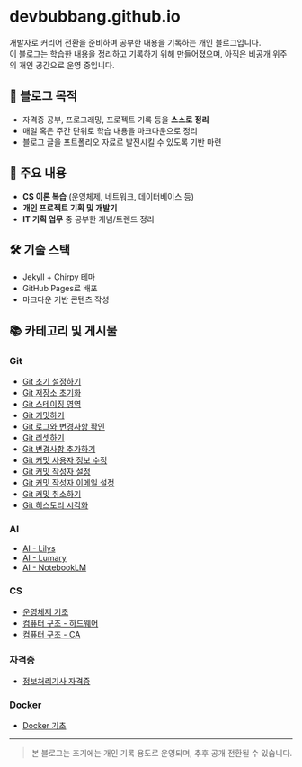 # devbubbang.github.io

개발자로 커리어 전환을 준비하며 공부한 내용을 기록하는 개인 블로그입니다.  
이 블로그는 학습한 내용을 정리하고 기록하기 위해 만들어졌으며, 아직은 비공개 위주의 개인 공간으로 운영 중입니다.

## 📝 블로그 목적
- 자격증 공부, 프로그래밍, 프로젝트 기록 등을 **스스로 정리**
- 매일 혹은 주간 단위로 학습 내용을 마크다운으로 정리
- 블로그 글을 포트폴리오 자료로 발전시킬 수 있도록 기반 마련

## 📌 주요 내용
- **CS 이론 복습** (운영체제, 네트워크, 데이터베이스 등)
- **개인 프로젝트 기획 및 개발기**
- **IT 기획 업무** 중 공부한 개념/트렌드 정리

## 🛠 기술 스택
- Jekyll + Chirpy 테마
- GitHub Pages로 배포
- 마크다운 기반 콘텐츠 작성

## 📚 카테고리 및 게시물

### Git
- [Git 초기 설정하기](/posts/git-setup)
- [Git 저장소 초기화](/posts/git-init)
- [Git 스테이징 영역](/posts/git-stage-area)
- [Git 커밋하기](/posts/git-commit)
- [Git 로그와 변경사항 확인](/posts/git-log-diff)
- [Git 리셋하기](/posts/git-reset)
- [Git 변경사항 추가하기](/posts/git-add)
- [Git 커밋 사용자 정보 수정](/posts/git-fix-commit-user)
- [Git 커밋 작성자 설정](/posts/git-principal-name)
- [Git 커밋 작성자 이메일 설정](/posts/git-principal-commit)
- [Git 커밋 취소하기](/posts/git-commit-cancel)
- [Git 히스토리 시각화](/posts/git-gistory)

### AI
- [AI - Lilys](/posts/AI-lilys)
- [AI - Lumary](/posts/AI-lumary)
- [AI - NotebookLM](/posts/AI-notebookLM)

### CS
- [운영체제 기초](/posts/CS-OS)
- [컴퓨터 구조 - 하드웨어](/posts/CS-1d1l-hardware)
- [컴퓨터 구조 - CA](/posts/CS-CA)

### 자격증
- [정보처리기사 자격증](/posts/lic-info)

### Docker
- [Docker 기초](/posts/Docker-base)

---

> 본 블로그는 초기에는 개인 기록 용도로 운영되며, 추후 공개 전환될 수 있습니다.
